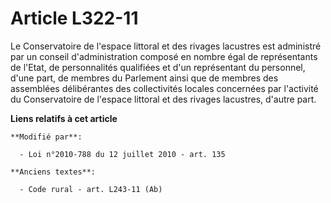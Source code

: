 # Article L322-11

Le Conservatoire de l'espace littoral et des rivages lacustres est administré par un conseil d'administration composé en
nombre égal de représentants de l'Etat, de personnalités qualifiées et d'un représentant du personnel, d'une part, de membres
du Parlement ainsi que de membres des assemblées délibérantes des collectivités locales concernées par l'activité du
Conservatoire de l'espace littoral et des rivages lacustres, d'autre part.

**Liens relatifs à cet article**

	**Modifié par**:

	  - Loi n°2010-788 du 12 juillet 2010 - art. 135

	**Anciens textes**:

	  - Code rural - art. L243-11 (Ab)
